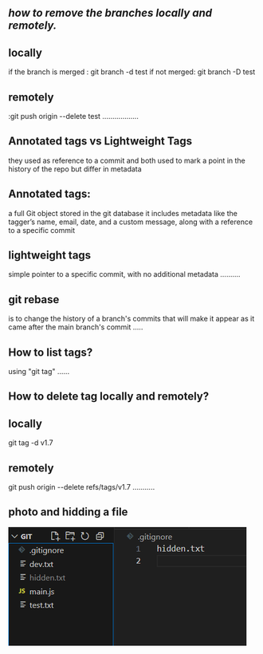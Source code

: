 ## *how to remove the branches locally and remotely.*
## locally
if the branch is merged : git branch -d test
if not merged: git branch -D test
## remotely
:git push origin --delete test
..................
## Annotated tags vs Lightweight Tags 
they used as reference to a commit and both used to mark a point in the history of the repo but differ in metadata
## Annotated tags:
 a full Git object stored in the git database it includes metadata like the tagger’s name, email, date, and a custom message, along with a reference to a specific commit
 ## lightweight tags
 simple pointer to a specific commit, with no additional metadata
 ..........
 ## git rebase
is to change the history of a branch's commits that will make it appear as it came after the main branch's commit
.....
## How to list tags? 
using "git tag"
......
## How to delete tag locally and remotely? 
## locally
git tag -d v1.7
## remotely
git push origin --delete refs/tags/v1.7
...........
## photo and hidding a file
![screenshot](img/photo.png)